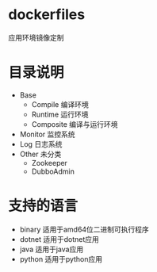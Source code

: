 # dockerfiles
应用环境镜像定制

# 目录说明
- Base
  - Compile 编译环境
  - Runtime 运行环境
  - Composite 编译与运行环境
- Monitor 监控系统
- Log 日志系统
- Other 未分类
  - Zookeeper
  - DubboAdmin

# 支持的语言
- binary 适用于amd64位二进制可执行程序
- dotnet 适用于dotnet应用
- java 适用于java应用
- python 适用于python应用